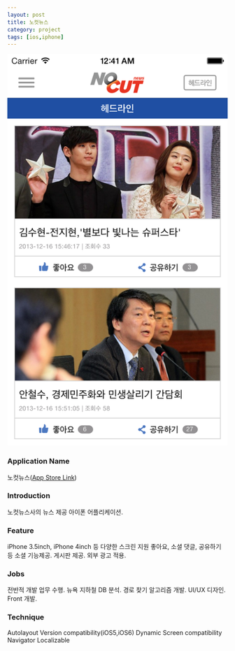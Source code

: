 ```yaml
---
layout: post
title: 노컷뉴스
category: project
tags: [ios,iphone]
---
```

![노컷뉴스](/images/project/nocutnews_01.png)

### Application Name

노컷뉴스([App Store Link](https://itunes.apple.com/app/nokeosnyuseu/id484575133?mt=8))


### Introduction

노컷뉴스사의 뉴스 제공 아이폰 어플리케이션.


### Feature

iPhone 3.5inch, iPhone 4inch 등 다양한 스크린 지원
좋아요, 소셜 댓글, 공유하기 등 소셜 기능제공.
게시판 제공.
외부 광고 적용.


### Jobs

전반적 개발 업무 수행.
뉴욕 지하철 DB 분석.
경로 찾기 알고리즘 개발.
UI/UX 디자인.
Front 개발.


### Technique
Autolayout
Version compatibility(iOS5,iOS6)
Dynamic Screen compatibility
Navigator
Localizable